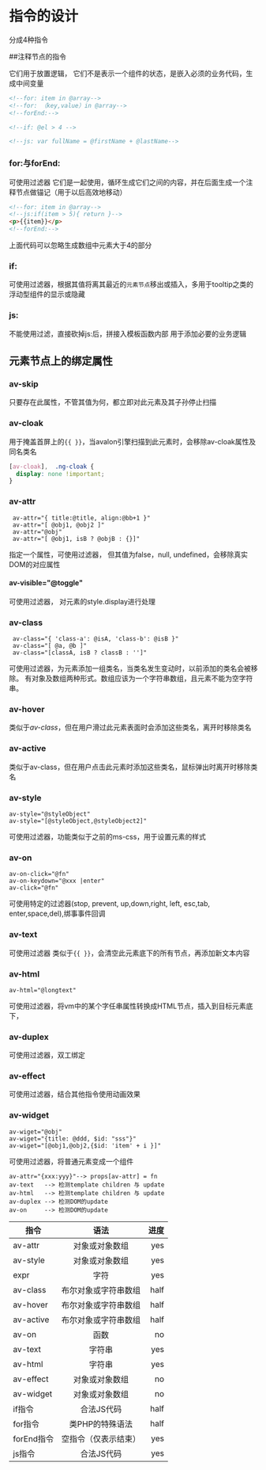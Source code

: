 指令的设计
==========

分成4种指令

##注释节点的指令

它们用于放置逻辑， 它们不是表示一个组件的状态，是嵌入必须的业务代码，生成中间变量

```html
<!--for: item in @array-->
<!--for: （key,value）in @array-->
<!--forEnd:-->

<!--if: @el > 4 -->

<!--js: var fullName = @firstName + @lastName-->

```
### for:与forEnd:
可使用过滤器 它们是一起使用，循环生成它们之间的内容，并在后面生成一个注释节点做锚记（用于以后高效地移动）

```html
<!--for: item in @array-->
<!--js:if(item > 5){ return }-->
<p>{{item}}</p>
<!--forEnd:-->
```

上面代码可以忽略生成数组中元素大于4的部分

### if:
可使用过滤器，根据其值将离其最近的`元素节点`移出或插入，多用于tooltip之类的浮动型组件的显示或隐藏

### js:
不能使用过滤，直接砍掉js:后，拼接入模板函数内部
用于添加必要的业务逻辑


## 元素节点上的绑定属性

### av-skip
只要存在此属性，不管其值为何，都立即对此元素及其子孙停止扫描

### av-cloak
用于掩盖首屏上的`{{ }}`，当avalon引擎扫描到此元素时，会移除av-cloak属性及同名类名

```css
[av-cloak],  .ng-cloak {
  display: none !important;
}
```

### av-attr
```
 av-attr="{ title:@title, align:@bb+1 }"
 av-attr="[ @obj1, @obj2 ]"
 av-attr="@obj"
 av-attr="[ @obj1, isB ? @objB : {}]"
```
指定一个属性，可使用过滤器， 但其值为false，null, undefined，会移除真实DOM的对应属性

#### av-visible="@toggle"
可使用过滤器， 对元素的style.display进行处理

### av-class
```
 av-class="{ 'class-a': @isA, 'class-b': @isB }"
 av-class="[ @a, @b ]"
 av-class="[classA, isB ? classB : '']"
```
可使用过滤器，为元素添加一组类名，当类名发生变动时，以前添加的类名会被移除。 有对象及数组两种形式。数组应该为一个字符串数组，且元素不能为空字符串。

### av-hover
类似于*av-class*，但在用户滑过此元素表面时会添加这些类名，离开时移除类名

### av-active

类似于av-class，但在用户点击此元素时添加这些类名，鼠标弹出时离开时移除类名

### av-style
```
av-style="@styleObject"
av-style="[@styleObject,@styleObject2]"
```
可使用过滤器，功能类似于之前的ms-css，用于设置元素的样式

### av-on
```
av-on-click="@fn"
av-on-keydown="@xxx |enter"
av-click="@fn"
```
可使用特定的过滤器(stop, prevent, up,down,right, left, esc,tab, enter,space,del),绑事事件回调

### av-text

可使用过滤器 类似于`{{ }}`，会清空此元素底下的所有节点，再添加新文本内容

### av-html
```/Users/qitmac000408/avalon/avaloon2 vm的设计.md
av-html="@longtext"
```
可使用过滤器，将vm中的某个字任串属性转换成HTML节点，插入到目标元素底下，

### av-duplex
可使用过滤器，双工绑定


### av-effect
可使用过滤器，结合其他指令使用动画效果

### av-widget
```
av-wiget="@obj"
av-wiget="{title: @ddd, $id: "sss"}"
av-wiget="[@obj1,@obj2,{$id: 'item' + i }]"
```
可使用过滤器，将普通元素变成一个组件

```
av-attr="{xxx:yyy}"--> props[av-attr] = fn
av-text   --> 检测template children 与 update
av-html   --> 检测template children 与 update
av-duplex --> 检测DOM的update
av-on     --> 检测DOM的update
```


| 指令           | 语法               | 进度  |
| ------------- |:-----------------:| -----:|
| av-attr       | 对象或对象数组       | yes |
| av-style      | 对象或对象数组       | yes |
| expr          | 字符                | yes |
| av-class      | 布尔对象或字符串数组  | half |
| av-hover      | 布尔对象或字符串数组  | half |
| av-active     | 布尔对象或字符串数组  | half |
| av-on         | 函数                | no |
| av-text       | 字符串              | yes |
| av-html       | 字符串              | yes |
| av-effect     | 对象或对象数组        | no |
| av-widget     | 对象或对象数组        | no |
| if指令        |     合法JS代码       | half |
| for指令       | 类PHP的特殊语法       | half |
| forEnd指令    | 空指令（仅表示结束）   | yes|
| js指令        |  合法JS代码          | yes|